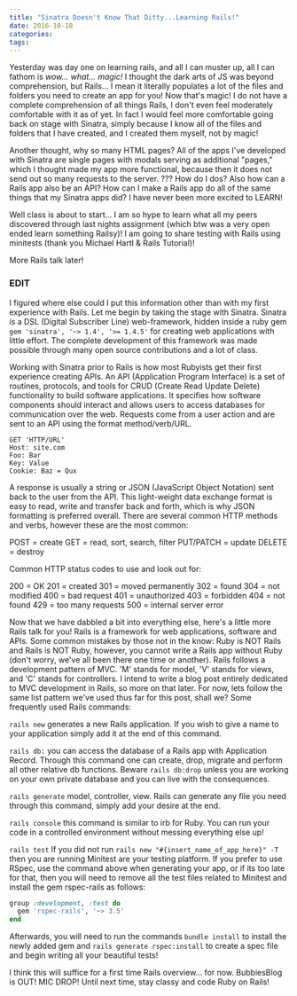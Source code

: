 ```yaml
---
title: "Sinatra Doesn't Know That Ditty...Learning Rails!"
date: 2016-10-18
categories:
tags:
---
```


Yesterday was day one on learning rails, and all I can muster up, all I can fathom is _wow... what... magic!_ I thought the dark arts of JS was beyond comprehension, but Rails... I mean it literally populates a lot of the files and folders you need to create an app for you! Now that's magic! I do not have a complete comprehension of all things Rails, I don't even feel moderately comfortable with it as of yet. In fact I would feel more comfortable going back on stage with Sinatra, simply because I know all of the files and folders that I have created, and I created them myself, not by magic!

Another thought, why so many HTML pages? All of the apps I've developed with Sinatra are single pages with modals serving as additional "pages," which I thought made my app more functional, because then it does not send out so many requests to the server. ??? How do I dos? Also how can a Rails app also be an API? How can I make a Rails app do all of the same things that my Sinatra apps did? I have never been more excited to LEARN!

Well class is about to start... I am so hype to learn what all my peers discovered through last nights assignment (which btw was a very open ended learn something Railsy)! I am going to share testing with Rails using minitests (thank you Michael Hartl & Rails Tutorial)!

More Rails talk later!

### EDIT

I figured where else could I put this information other than with my first experience with Rails.  Let me begin by taking the stage with Sinatra.  Sinatra is a DSL (Digital Subscriber Line) web-framework, hidden inside a ruby gem `gem 'sinatra', '~> 1.4', '>= 1.4.5'` for creating web applications with little effort.  The complete development of this framework was made possible through many open source contributions and a lot of class.  

Working with Sinatra prior to Rails is how most Rubyists get their first experience creating APIs.  An API (Application Program Interface) is a set of routines, protocols, and tools for CRUD (Create Read Update Delete) functionality to build software applications.  It specifies how software components should interact and allows users to access databases for communication over the web.  Requests come from a user action and are sent to an API using the format method/verb/URL.

```
GET 'HTTP/URL'
Host: site.com
Foo: Bar
Key: Value
Cookie: Baz = Qux
```
A response is usually a string or JSON (JavaScript Object Notation) sent back to the user from the API.  This light-weight data exchange format is easy to read, write and transfer back and forth, which is why JSON formatting is preferred overall.  There are several common HTTP methods and verbs, however these are the most common:

POST = create
GET = read, sort, search, filter
PUT/PATCH = update
DELETE = destroy

Common HTTP status codes to use and look out for:

200 = OK
201 = created
301 = moved permanently
302 = found
304 = not modified
400 = bad request
401 = unauthorized
403 = forbidden
404 = not found
429 = too many requests
500 = internal server error

Now that we have dabbled a bit into everything else, here's a little more Rails talk for you!  Rails is a framework for web applications, software and APIs.  Some common mistakes by those not in the know: Ruby is NOT Rails and Rails is NOT Ruby, however, you cannot write a Rails app without Ruby (don't worry, we've all been there one time or another).  Rails follows a development pattern of MVC.  'M' stands for model, 'V' stands for views, and 'C' stands for controllers.  I intend to write a blog post entirely dedicated to MVC development in Rails, so more on that later.  For now, lets follow the same list pattern we've used thus far for this post, shall we?  Some frequently used Rails commands:

`rails new` generates a new Rails application.  If you wish to give a name to your application simply add it at the end of this command.

`rails db:` you can access the database of a Rails app with Application Record.  Through this command one can create, drop, migrate and perform all other relative db functions.  Beware `rails db:drop` unless you are working on your own private database and you can live with the consequences.

`rails generate` model, controller, view.  Rails can generate any file you need through this command, simply add your desire at the end.

`rails console` this command is similar to irb for Ruby.  You can run your code in a controlled environment without messing everything else up!

`rails test` If you did not run `rails new "#{insert_name_of_app_here}" -T` then you are running Minitest are your testing platform.  If you prefer to use RSpec, use the command above when generating your app, or if its too late for that, then you will need to remove all the test files related to Minitest and install the gem rspec-rails as follows:

```ruby
group :development, :test do
  gem 'rspec-rails', '~> 3.5'
end
```

Afterwards, you will need to run the commands `bundle install` to install the newly added gem and `rails generate rspec:install` to create a spec file and begin writing all your beautiful tests!

I think this will suffice for a first time Rails overview... for now.  BubbiesBlog is OUT!  MIC DROP!  Until next time, stay classy and code Ruby on Rails!

